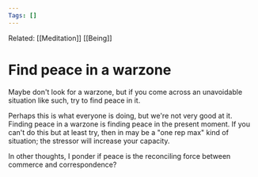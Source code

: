 ```yaml
---
Tags: []
---
```

Related: [[Meditation]] [[Being]]
# Find peace in a warzone

Maybe don't look for a warzone, but if you come across an unavoidable situation like such, try to find peace in it.  
  
Perhaps this is what everyone is doing, but we're not very good at it. Finding peace in a warzone is finding peace in the present moment. If you can't do this but at least try, then in may be a "one rep max" kind of situation; the stressor will increase your capacity. 
  
In other thoughts, I ponder if peace is the reconciling force between commerce and correspondence?

